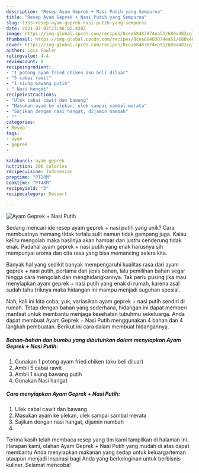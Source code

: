 ```yaml
---
description: "Resep Ayam Geprek + Nasi Putih yang Sempurna"
title: "Resep Ayam Geprek + Nasi Putih yang Sempurna"
slug: 1333-resep-ayam-geprek-nasi-putih-yang-sempurna
date: 2021-07-02T23:46:02.430Z
image: https://img-global.cpcdn.com/recipes/8cea68483074ea51/680x482cq70/ayam-geprek-nasi-putih-foto-resep-utama.jpg
thumbnail: https://img-global.cpcdn.com/recipes/8cea68483074ea51/680x482cq70/ayam-geprek-nasi-putih-foto-resep-utama.jpg
cover: https://img-global.cpcdn.com/recipes/8cea68483074ea51/680x482cq70/ayam-geprek-nasi-putih-foto-resep-utama.jpg
author: Lois Fowler
ratingvalue: 4.4
reviewcount: 9
recipeingredient:
- "1 potong ayam fried chiken aku beli diluar"
- "5 cabai rawit"
- "1 siung bawang putih"
- " Nasi hangat"
recipeinstructions:
- "Ulek cabai cawit dan bawang"
- "Masukan ayam ke ulekan, ulek sampai sambal merata"
- "Sajikan dengan nasi hangat, dijamin nambah"
- ""
categories:
- Resep
tags:
- ayam
- geprek
- 

katakunci: ayam geprek  
nutrition: 206 calories
recipecuisine: Indonesian
preptime: "PT28M"
cooktime: "PT48M"
recipeyield: "3"
recipecategory: Dessert

---
```



![Ayam Geprek + Nasi Putih](https://img-global.cpcdn.com/recipes/8cea68483074ea51/680x482cq70/ayam-geprek-nasi-putih-foto-resep-utama.jpg)

Sedang mencari ide resep ayam geprek + nasi putih yang unik? Cara membuatnya memang tidak terlalu sulit namun tidak gampang juga. Kalau keliru mengolah maka hasilnya akan hambar dan justru cenderung tidak enak. Padahal ayam geprek + nasi putih yang enak harusnya sih mempunyai aroma dan cita rasa yang bisa memancing selera kita.



Banyak hal yang sedikit banyak mempengaruhi kualitas rasa dari ayam geprek + nasi putih, pertama dari jenis bahan, lalu pemilihan bahan segar hingga cara mengolah dan menghidangkannya. Tak perlu pusing jika mau menyiapkan ayam geprek + nasi putih yang enak di rumah, karena asal sudah tahu triknya maka hidangan ini mampu menjadi suguhan spesial.


Nah, kali ini kita coba, yuk, variasikan ayam geprek + nasi putih sendiri di rumah. Tetap dengan bahan yang sederhana, hidangan ini dapat memberi manfaat untuk membantu menjaga kesehatan tubuhmu sekeluarga. Anda dapat membuat Ayam Geprek + Nasi Putih menggunakan 4 bahan dan 4 langkah pembuatan. Berikut ini cara dalam membuat hidangannya.

<!--inarticleads1-->

##### Bahan-bahan dan bumbu yang dibutuhkan dalam menyiapkan Ayam Geprek + Nasi Putih:

1. Gunakan 1 potong ayam fried chiken (aku beli diluar)
1. Ambil 5 cabai rawit
1. Ambil 1 siung bawang putih
1. Gunakan  Nasi hangat




<!--inarticleads2-->

##### Cara menyiapkan Ayam Geprek + Nasi Putih:

1. Ulek cabai cawit dan bawang
1. Masukan ayam ke ulekan, ulek sampai sambal merata
1. Sajikan dengan nasi hangat, dijamin nambah
1. 




Terima kasih telah membaca resep yang tim kami tampilkan di halaman ini. Harapan kami, olahan Ayam Geprek + Nasi Putih yang mudah di atas dapat membantu Anda menyiapkan makanan yang sedap untuk keluarga/teman ataupun menjadi inspirasi bagi Anda yang berkeinginan untuk berbisnis kuliner. Selamat mencoba!
